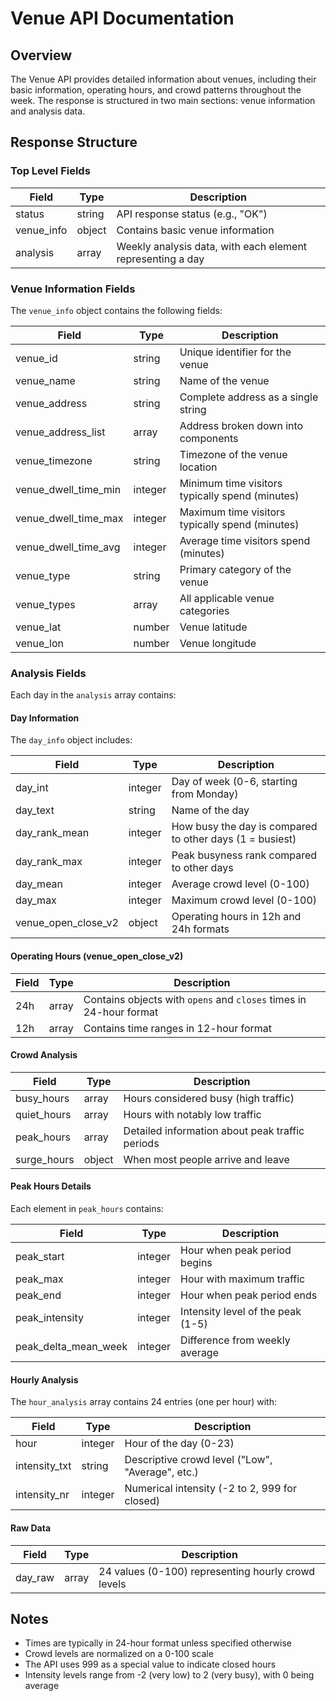 # Venue API Documentation

## Overview

The Venue API provides detailed information about venues, including their basic information, operating hours, and crowd patterns throughout the week. The response is structured in two main sections: venue information and analysis data.

## Response Structure

### Top Level Fields

| Field | Type | Description |
|-------|------|-------------|
| status | string | API response status (e.g., "OK") |
| venue_info | object | Contains basic venue information |
| analysis | array | Weekly analysis data, with each element representing a day |

### Venue Information Fields

The `venue_info` object contains the following fields:

| Field | Type | Description |
|-------|------|-------------|
| venue_id | string | Unique identifier for the venue |
| venue_name | string | Name of the venue |
| venue_address | string | Complete address as a single string |
| venue_address_list | array | Address broken down into components |
| venue_timezone | string | Timezone of the venue location |
| venue_dwell_time_min | integer | Minimum time visitors typically spend (minutes) |
| venue_dwell_time_max | integer | Maximum time visitors typically spend (minutes) |
| venue_dwell_time_avg | integer | Average time visitors spend (minutes) |
| venue_type | string | Primary category of the venue |
| venue_types | array | All applicable venue categories |
| venue_lat | number | Venue latitude |
| venue_lon | number | Venue longitude |

### Analysis Fields

Each day in the `analysis` array contains:

#### Day Information

The `day_info` object includes:

| Field | Type | Description |
|-------|------|-------------|
| day_int | integer | Day of week (0-6, starting from Monday) |
| day_text | string | Name of the day |
| day_rank_mean | integer | How busy the day is compared to other days (1 = busiest) |
| day_rank_max | integer | Peak busyness rank compared to other days |
| day_mean | integer | Average crowd level (0-100) |
| day_max | integer | Maximum crowd level (0-100) |
| venue_open_close_v2 | object | Operating hours in 12h and 24h formats |

#### Operating Hours (venue_open_close_v2)

| Field | Type | Description |
|-------|------|-------------|
| 24h | array | Contains objects with `opens` and `closes` times in 24-hour format |
| 12h | array | Contains time ranges in 12-hour format |

#### Crowd Analysis

| Field | Type | Description |
|-------|------|-------------|
| busy_hours | array | Hours considered busy (high traffic) |
| quiet_hours | array | Hours with notably low traffic |
| peak_hours | array | Detailed information about peak traffic periods |
| surge_hours | object | When most people arrive and leave |

#### Peak Hours Details

Each element in `peak_hours` contains:

| Field | Type | Description |
|-------|------|-------------|
| peak_start | integer | Hour when peak period begins |
| peak_max | integer | Hour with maximum traffic |
| peak_end | integer | Hour when peak period ends |
| peak_intensity | integer | Intensity level of the peak (1-5) |
| peak_delta_mean_week | integer | Difference from weekly average |

#### Hourly Analysis

The `hour_analysis` array contains 24 entries (one per hour) with:

| Field | Type | Description |
|-------|------|-------------|
| hour | integer | Hour of the day (0-23) |
| intensity_txt | string | Descriptive crowd level ("Low", "Average", etc.) |
| intensity_nr | integer | Numerical intensity (-2 to 2, 999 for closed) |

#### Raw Data

| Field | Type | Description |
|-------|------|-------------|
| day_raw | array | 24 values (0-100) representing hourly crowd levels |

## Notes

- Times are typically in 24-hour format unless specified otherwise
- Crowd levels are normalized on a 0-100 scale
- The API uses 999 as a special value to indicate closed hours
- Intensity levels range from -2 (very low) to 2 (very busy), with 0 being average
